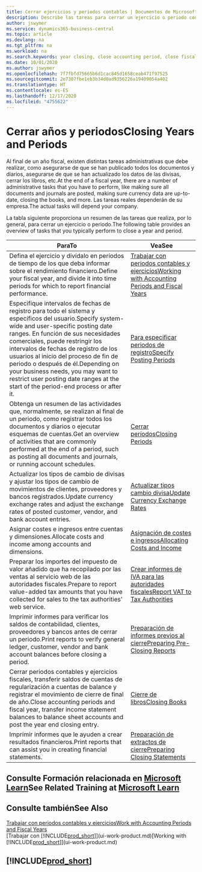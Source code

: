 ```yaml
---
title: Cerrar ejercicios y periodos contables | Documentos de Microsoft
description: Describe las tareas para cerrar un ejercicio o periodo contable, por ejemplo, asegurarse de que se ha registrado los documentos y los diarios, y comprobar los saldos bancarios.
author: jswymer
ms.service: dynamics365-business-central
ms.topic: article
ms.devlang: na
ms.tgt_pltfrm: na
ms.workload: na
ms.search.keywords: year closing, close accounting period, close fiscal year, bank account detailed trial balance
ms.date: 10/01/2020
ms.author: jswymer
ms.openlocfilehash: 7f7fbfd75665b6d1cac845d1658ceab471f97525
ms.sourcegitcommit: 2e7307fbe1eb3b34d0ad9356226a19409054a402
ms.translationtype: HT
ms.contentlocale: es-ES
ms.lasthandoff: 12/17/2020
ms.locfileid: "4755622"
---
```

# <a name="closing-years-and-periods"></a><span data-ttu-id="86783-103">Cerrar años y periodos</span><span class="sxs-lookup"><span data-stu-id="86783-103">Closing Years and Periods</span></span>

<span data-ttu-id="86783-104">Al final de un año fiscal, existen distintas tareas administrativas que debe realizar, como asegurarse de que se han publicado todos los documentos y diarios, asegurarse de que se han actualizado los datos de las divisas, cerrar los libros, etc.</span><span class="sxs-lookup"><span data-stu-id="86783-104">At the end of a fiscal year, there are a number of administrative tasks that you have to perform, like making sure all documents and journals are posted, making sure currency data are up-to-date, closing the books, and more.</span></span> <span data-ttu-id="86783-105">Las tareas reales dependerán de su empresa.</span><span class="sxs-lookup"><span data-stu-id="86783-105">The actual tasks will depend your company.</span></span>

<span data-ttu-id="86783-106">La tabla siguiente proporciona un resumen de las tareas que realiza, por lo general, para cerrar un ejercicio o periodo.</span><span class="sxs-lookup"><span data-stu-id="86783-106">The following table provides an overview of tasks that you typically perform to close a year and period.</span></span>

| <span data-ttu-id="86783-107">Para</span><span class="sxs-lookup"><span data-stu-id="86783-107">To</span></span> | <span data-ttu-id="86783-108">Vea</span><span class="sxs-lookup"><span data-stu-id="86783-108">See</span></span> |
| --- | --- |
| <span data-ttu-id="86783-109">Defina el ejercicio y divídalo en períodos de tiempo de los que deba informar sobre el rendimiento financiero.</span><span class="sxs-lookup"><span data-stu-id="86783-109">Define your fiscal year, and divide it into time periods for which to report financial performance.</span></span> | [<span data-ttu-id="86783-110">Trabajar con periodos contables y ejercicios</span><span class="sxs-lookup"><span data-stu-id="86783-110">Working with Accounting Periods and Fiscal Years</span></span>](finance-accounting-periods-and-fiscal-years.md)|
| <span data-ttu-id="86783-111">Especifique intervalos de fechas de registro para todo el sistema y específicos del usuario.</span><span class="sxs-lookup"><span data-stu-id="86783-111">Specify system-wide and user-specific posting date ranges.</span></span> <span data-ttu-id="86783-112">En función de sus necesidades comerciales, puede restringir los intervalos de fechas de registro de los usuarios al inicio del proceso de fin de periodo o después de él.</span><span class="sxs-lookup"><span data-stu-id="86783-112">Depending on your business needs, you may want to restrict user posting date ranges at the start of the period-end process or after it.</span></span> |[<span data-ttu-id="86783-113">Para especificar periodos de registro</span><span class="sxs-lookup"><span data-stu-id="86783-113">Specify Posting Periods</span></span>](finance-how-specify-posting-periods.md) |
| <span data-ttu-id="86783-114">Obtenga un resumen de las actividades que, normalmente, se realizan al final de un periodo, como registrar todos los documentos y diarios o ejecutar esquemas de cuentas.</span><span class="sxs-lookup"><span data-stu-id="86783-114">Get an overview of activities that are commonly performed at the end of a period, such as posting all documents and journals, or running account schedules.</span></span> |[<span data-ttu-id="86783-115">Cerrar períodos</span><span class="sxs-lookup"><span data-stu-id="86783-115">Closing Periods</span></span>](year-how-complete-period-end-processes.md) |
| <span data-ttu-id="86783-116">Actualizar los tipos de cambio de divisas y ajustar los tipos de cambio de movimientos de clientes, proveedores y bancos registrados.</span><span class="sxs-lookup"><span data-stu-id="86783-116">Update currency exchange rates and adjust the exchange rates of posted customer, vendor, and bank account entries.</span></span> |[<span data-ttu-id="86783-117">Actualizar tipos cambio divisa</span><span class="sxs-lookup"><span data-stu-id="86783-117">Update Currency Exchange Rates</span></span>](finance-how-update-currencies.md) |
| <span data-ttu-id="86783-118">Asignar costes e ingresos entre cuentas y dimensiones.</span><span class="sxs-lookup"><span data-stu-id="86783-118">Allocate costs and income among accounts and dimensions.</span></span> |[<span data-ttu-id="86783-119">Asignación de costes e ingresos</span><span class="sxs-lookup"><span data-stu-id="86783-119">Allocating Costs and Income</span></span>](year-allocate-costs-income.md) |
| <span data-ttu-id="86783-120">Preparar los importes del impuesto de valor añadido que ha recopilado por las ventas al servicio web de las autoridades fiscales.</span><span class="sxs-lookup"><span data-stu-id="86783-120">Prepare to report value-added tax amounts that you have collected for sales to the tax authorities' web service.</span></span> |[<span data-ttu-id="86783-121">Crear informes de IVA para las autoridades fiscales</span><span class="sxs-lookup"><span data-stu-id="86783-121">Report VAT to Tax Authorities</span></span>](finance-how-report-vat.md)|
| <span data-ttu-id="86783-122">Imprimir informes para verificar los saldos de contabilidad, clientes, proveedores y bancos antes de cerrar un periodo.</span><span class="sxs-lookup"><span data-stu-id="86783-122">Print reports to verify general ledger, customer, vendor and bank account balances before closing a period.</span></span> |[<span data-ttu-id="86783-123">Preparación de informes previos al cierre</span><span class="sxs-lookup"><span data-stu-id="86783-123">Preparing Pre-Closing Reports</span></span>](year-prepare-preclose-reports.md) |
| <span data-ttu-id="86783-124">Cerrar periodos contables y ejercicios fiscales, transferir saldos de cuentas de regularización a cuentas de balance y registrar el movimiento de cierre de final de año.</span><span class="sxs-lookup"><span data-stu-id="86783-124">Close accounting periods and fiscal year, transfer income statement balances to balance sheet accounts and post the year end closing entry.</span></span> |[<span data-ttu-id="86783-125">Cierre de libros</span><span class="sxs-lookup"><span data-stu-id="86783-125">Closing Books</span></span>](year-close-books.md) |
| <span data-ttu-id="86783-126">Imprimir informes que le ayuden a crear resultados financieros.</span><span class="sxs-lookup"><span data-stu-id="86783-126">Print reports that can assist you in creating financial statements.</span></span> |[<span data-ttu-id="86783-127">Preparación de extractos de cierre</span><span class="sxs-lookup"><span data-stu-id="86783-127">Preparing Closing Statements</span></span>](year-prepare-close-statement.md) |

## <a name="see-related-training-at-microsoft-learn"></a><span data-ttu-id="86783-128">Consulte Formación relacionada en [Microsoft Learn](/learn/modules/close-fiscal-year-dynamics-365-business-central/index)</span><span class="sxs-lookup"><span data-stu-id="86783-128">See Related Training at [Microsoft Learn](/learn/modules/close-fiscal-year-dynamics-365-business-central/index)</span></span>

## <a name="see-also"></a><span data-ttu-id="86783-129">Consulte también</span><span class="sxs-lookup"><span data-stu-id="86783-129">See Also</span></span>

[<span data-ttu-id="86783-130">Trabajar con periodos contables y ejercicios</span><span class="sxs-lookup"><span data-stu-id="86783-130">Work with Accounting Periods and Fiscal Years</span></span>](finance-accounting-periods-and-fiscal-years.md)  
<span data-ttu-id="86783-131">[Trabajar con [!INCLUDE[prod_short](includes/prod_short.md)]](ui-work-product.md)</span><span class="sxs-lookup"><span data-stu-id="86783-131">[Working with [!INCLUDE[prod_short](includes/prod_short.md)]](ui-work-product.md)</span></span>

## [!INCLUDE[prod_short](includes/free_trial_md.md)]  
